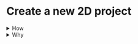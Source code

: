 
# Create a new 2D project

<details>
<summary>How</summary>

<img src="https://i.imgur.com/T2iZrmK.png" width=50% text-align=center/>

TODO
</details>
<details>
<summary>Why</summary>
TODO
</details>

